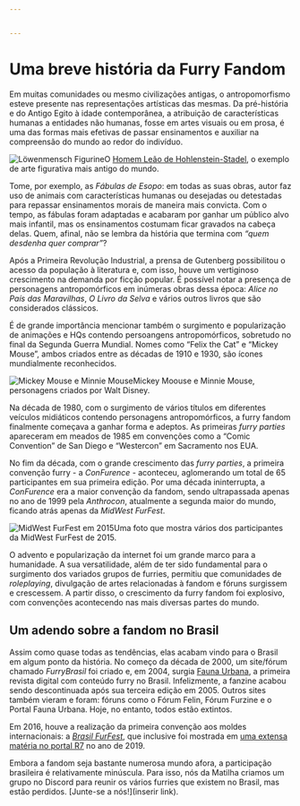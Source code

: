 ```yaml
---


---
```


<h1 id="uma-breve-história-da-furry-fandom">Uma breve história da Furry Fandom</h1>
<p>Em muitas comunidades ou mesmo civilizações antigas, o antropomorfismo esteve presente nas representações artísticas das mesmas. Da pré-história e do Antigo Egito à idade contemporânea, a atribuição de características humanas a entidades não humanas, fosse em artes visuais ou em prosa, é uma das formas mais efetivas de passar ensinamentos e auxiliar na compreensão do mundo ao redor do indivíduo.</p>
<p><img src="https://upload.wikimedia.org/wikipedia/commons/4/4c/Loewenmensch1.jpg" alt="Löwenmensch Figurine">O <a href="https://en.wikipedia.org/wiki/Lion-man">Homem Leão de Hohlenstein-Stadel</a>, o exemplo de arte figurativa mais antigo do mundo.</p>
<p>Tome, por exemplo, as <em>Fábulas de Esopo</em>: em todas as suas obras, autor faz uso de animais com características humanas ou desejadas ou detestadas para repassar ensinamentos morais de maneira mais convicta. Com o tempo, as fábulas foram adaptadas e acabaram por ganhar um público alvo mais infantil, mas os ensinamentos costumam ficar gravados na cabeça delas. Quem, afinal, não se lembra da história que termina com <em>“quem desdenha quer comprar”</em>?</p>
<p>Após a Primeira Revolução Industrial, a prensa de Gutenberg possibilitou o acesso da população à literatura e, com isso, houve um vertiginoso crescimento na demanda por ficção popular. É possível notar a presença de personagens antropomórficos em inúmeras obras dessa época: <em>Alice no País das Maravilhas</em>, <em>O Livro da Selva</em> e vários outros livros que são considerados clássicos.</p>
<p>É de grande importância mencionar também o surgimento e popularização de animações e HQs contendo persoangens antropomórficos, sobretudo no final da Segunda Guerra Mundial. Nomes como “Felix the Cat” e “Mickey Mouse”, ambos criados entre as décadas de 1910 e 1930, são ícones mundialmente reconhecidos.</p>
<p><img src="https://cdn.pixabay.com/photo/2017/09/09/15/02/mickey-mouse-2732231_960_720.png" alt="Mickey Mouse e Minnie Mouse">Mickey Moouse e Minnie Mouse, personagens criados por Walt Disney.</p>
<p>Na década de 1980, com o surgimento de vários títulos em diferentes veículos midiáticos contendo personagens antropomórficos, a furry fandom finalmente começava a ganhar forma e adeptos. As primeiras <em>furry parties</em> apareceram em meados de 1985 em convenções como a “Comic Convention” de San Diego e “Westercon” em Sacramento nos EUA.</p>
<p>No fim da década, com o grande crescimento das <em>furry parties</em>, a primeira convenção furry - a <em>ConFurence</em> - aconteceu, aglomerando um total de 65 participantes em sua primeira edição. Por uma década ininterrupta, a <em>ConFurence</em> era a maior convenção da fandom, sendo ultrapassada apenas no ano de 1999 pela <em>Anthrocon</em>, atualmente a segunda maior do mundo, ficando atrás apenas da <em>MidWest FurFest</em>.</p>
<p><img src="https://media1.fdncms.com/chicago/imager/u/original/75702809/furfest-2015---fursuiters.jpg" alt="MidWest FurFest em 2015">Uma foto que mostra vários dos participantes da MidWest FurFest de 2015.</p>
<p>O advento e popularização da internet foi um grande marco para a humanidade. A sua versatilidade, além de ter sido fundamental para o surgimento dos variados grupos de furries, permitiu que comunidades de <em>roleplaying</em>, divulgação de artes relacionadas à fandom e fóruns surgissem e crescessem. A partir disso, o crescimento da furry fandom foi explosivo, com convenções acontecendo nas mais diversas partes do mundo.</p>
<h2 id="um-adendo-sobre-a-fandom-no-brasil">Um adendo sobre a fandom no Brasil</h2>
<p>Assim como quase todas as tendências, elas acabam vindo para o Brasil em algum ponto da história. No começo da década de 2000, um site/fórum chamado <em>FurryBrasil</em> foi criado e, em 2004, surgia <a href="http://loja.furries.com.br/faunaurbana-fanzine-1">Fauna Urbana</a>, a primeira revista digital com conteúdo furry no Brasil. Infelizmente, a fanzine acabou sendo descontinuada após sua terceira edição em 2005. Outros sites também vieram e foram: fóruns como o Fórum Felin, Fórum Furzine e o Portal Fauna Urbana. Hoje, no entanto, todos estão extintos.</p>
<p>Em 2016, houve a realização da primeira convenção aos moldes internacionais: a <em><a href="https://brasilfurfest.com.br/en/">Brasil FurFest</a></em>, que inclusive foi mostrada em <a href="https://noticias.r7.com/hora-7/fotos/sem-medo-e-sem-delirio-visitamos-a-maior-convencao-furry-do-brasil-19092019#!/foto/1">uma extensa matéria no portal R7</a> no ano de 2019.</p>
<p>Embora a fandom seja bastante numerosa mundo afora, a participação brasileira é relativamente minúscula. Para isso, nós da Matilha criamos um grupo no Discord para reunir os vários furries que existem no Brasil, mas estão perdidos. [Junte-se a nós!](inserir link).</p>

